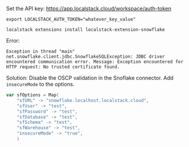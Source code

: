 Set the API key: https://app.localstack.cloud/workspace/auth-token

```shell
export LOCALSTACK_AUTH_TOKEN="whatever_key_value"
```

```shell
localstack extensions install localstack-extension-snowflake
```


Error:
```
Exception in thread "main" net.snowflake.client.jdbc.SnowflakeSQLException: JDBC driver encountered communication error. Message: Exception encountered for HTTP request: No trusted certificate found.
```
Solution:
Disable the OSCP validation in the Snoflake connector. Add `insecureMode` to the options.
```scala
var sfOptions = Map(
    "sfURL" -> "snowflake.localhost.localstack.cloud",
    "sfUser" -> "test",
    "sfPassword" -> "test",
    "sfDatabase" -> "test",
    "sfSchema" -> "test",
    "sfWarehouse" -> "test",
    "insecureMode" -> "true",
    )
```